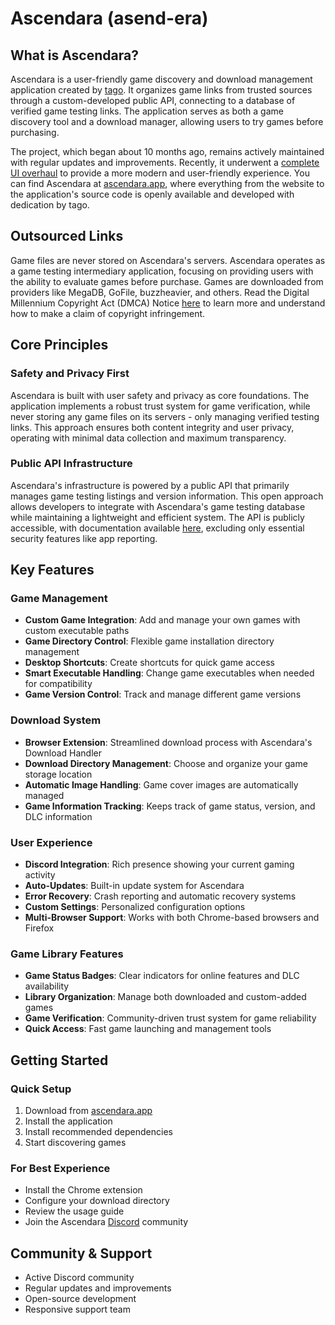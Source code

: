 # Ascendara (asend-era)

## What is Ascendara?
Ascendara is a user-friendly game discovery and download management application created by [tago](https://tago.works/). It organizes game links from trusted sources through a custom-developed public API, connecting to a database of verified game testing links. The application serves as both a game discovery tool and a download manager, allowing users to try games before purchasing.

The project, which began about 10 months ago, remains actively maintained with regular updates and improvements. Recently, it underwent a [complete UI overhaul](https://ascendara.app/v7) to provide a more modern and user-friendly experience. You can find Ascendara at [ascendara.app](https://ascendara.app/), where everything from the website to the application's source code is openly available and developed with dedication by tago.

## Outsourced Links
Game files are never stored on Ascendara's servers. Ascendara operates as a game testing intermediary application, focusing on providing users with the ability to evaluate games before purchase. Games are downloaded from providers like MegaDB, GoFile, buzzheavier, and others. Read the Digital Millennium Copyright Act (DMCA) Notice [here](https://ascendara.app/dmca) to learn more and understand how to make a claim of copyright infringement.

## Core Principles

### Safety and Privacy First
Ascendara is built with user safety and privacy as core foundations. The application implements a robust trust system for game verification, while never storing any game files on its servers - only managing verified testing links. This approach ensures both content integrity and user privacy, operating with minimal data collection and maximum transparency.

### Public API Infrastructure
Ascendara's infrastructure is powered by a public API that primarily manages game testing listings and version information. This open approach allows developers to integrate with Ascendara's game testing database while maintaining a lightweight and efficient system. The API is publicly accessible, with documentation available [here](https://ascendara.app/docs/api-reference/overview), excluding only essential security features like app reporting.

## Key Features

### Game Management
- **Custom Game Integration**: Add and manage your own games with custom executable paths
- **Game Directory Control**: Flexible game installation directory management
- **Desktop Shortcuts**: Create shortcuts for quick game access
- **Smart Executable Handling**: Change game executables when needed for compatibility
- **Game Version Control**: Track and manage different game versions

### Download System
- **Browser Extension**: Streamlined download process with Ascendara's Download Handler
- **Download Directory Management**: Choose and organize your game storage location
- **Automatic Image Handling**: Game cover images are automatically managed
- **Game Information Tracking**: Keeps track of game status, version, and DLC information

### User Experience
- **Discord Integration**: Rich presence showing your current gaming activity
- **Auto-Updates**: Built-in update system for Ascendara
- **Error Recovery**: Crash reporting and automatic recovery systems
- **Custom Settings**: Personalized configuration options
- **Multi-Browser Support**: Works with both Chrome-based browsers and Firefox

### Game Library Features
- **Game Status Badges**: Clear indicators for online features and DLC availability
- **Library Organization**: Manage both downloaded and custom-added games
- **Game Verification**: Community-driven trust system for game reliability
- **Quick Access**: Fast game launching and management tools

## Getting Started

### Quick Setup
1. Download from [ascendara.app](https://ascendara.app)
2. Install the application
3. Install recommended dependencies
4. Start discovering games

### For Best Experience
- Install the Chrome extension
- Configure your download directory
- Review the usage guide
- Join the Ascendara [Discord](https://ascendara.app/discord) community

## Community & Support
- Active Discord community
- Regular updates and improvements
- Open-source development
- Responsive support team

